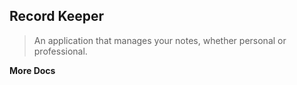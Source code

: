 ## Record Keeper

> An application that manages your notes, whether personal or professional.

**More Docs**